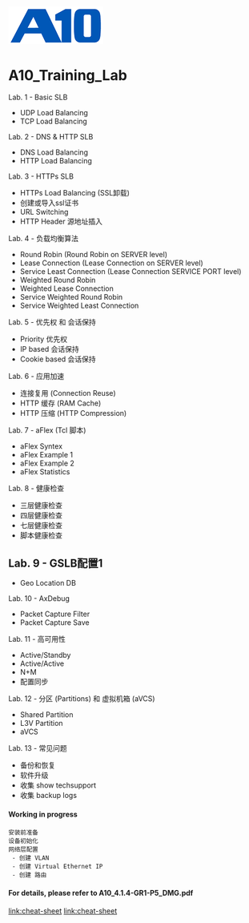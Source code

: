 ![](/Images/A10-NewLogos-Blue-NoReg-RGB-50.png)
---

# A10_Training_Lab
Lab. 1 - Basic SLB
 - UDP Load Balancing
 - TCP Load Balancing

Lab. 2 - DNS & HTTP SLB
 - DNS Load Balancing
 - HTTP Load Balancing

Lab. 3 - HTTPs SLB
 - HTTPs Load Balancing (SSL卸载)
 - 创建或导入ssl证书
 - URL Switching
 - HTTP Header 源地址插入

Lab. 4 - 负载均衡算法
 - Round Robin (Round Robin on SERVER level)
 - Lease Connection (Lease Connection on SERVER level)
 - Service Least Connection (Lease Connection SERVICE PORT level)
 - Weighted Round Robin
 - Weighted Lease Connection
 - Service Weighted Round Robin
 - Service Weighted Least Connection

Lab. 5 - 优先权 和 会话保持
 - Priority 优先权
 - IP based 会话保持
 - Cookie based 会话保持

Lab. 6 - 应用加速
 - 连接复用 (Connection Reuse)
 - HTTP 缓存 (RAM Cache)
 - HTTP 压缩 (HTTP Compression)

Lab. 7 - aFlex (Tcl 脚本)
 - aFlex Syntex
 - aFlex Example 1
 - aFlex Example 2
 - aFlex Statistics

Lab. 8 - 健康检查
 - 三层健康检查
 - 四层健康检查
 - 七层健康检查
 - 脚本健康检查

Lab. 9 - GSLB配置1
 - 
 - Geo Location DB

Lab. 10 - AxDebug
 - Packet Capture Filter
 - Packet Capture Save

Lab. 11 - 高可用性
 - Active/Standby
 - Active/Active
 - N+M
 - 配置同步

Lab. 12 - 分区 (Partitions) 和 虚拟机箱 (aVCS)
 - Shared Partition
 - L3V Partition
 - aVCS

Lab. 13 - 常见问题
 - 备份和恢复
 - 软件升级
 - 收集 show techsupport
 - 收集 backup logs

#### Working in progress
```
安装前准备
设备初始化
网络层配置
 - 创建 VLAN
 - 创建 Virtual Ethernet IP
 - 创建 路由
```

#### For details, please refer to A10_4.1.4-GR1-P5_DMG.pdf
[link:cheat-sheet](https://www.interviewbit.com/markdown-cheat-sheet/#text-styles)
[link:cheat-sheet](https://www.markdownguide.org/cheat-sheet/)
